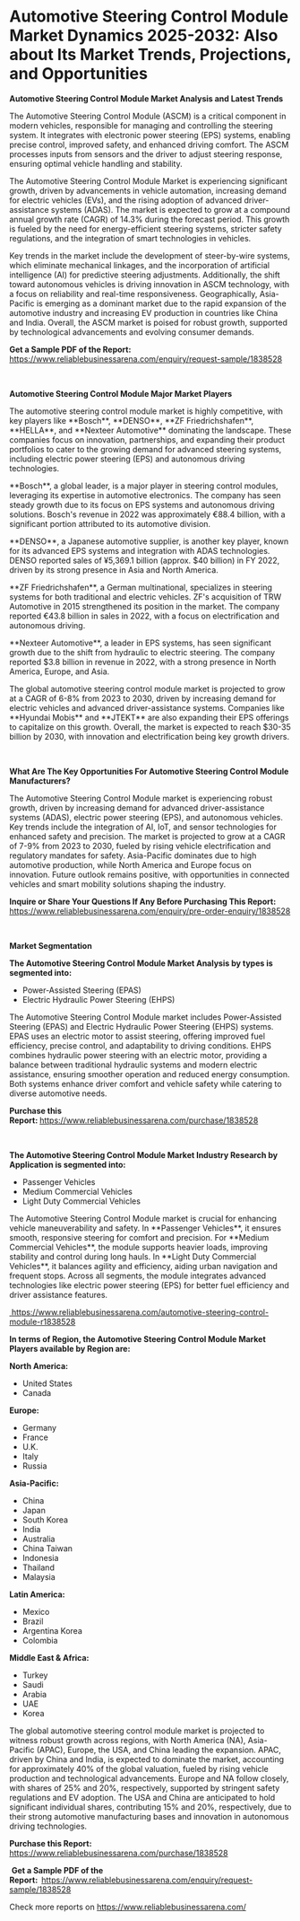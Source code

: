 <p><h1>Automotive Steering Control Module Market Dynamics 2025-2032: Also about Its Market Trends, Projections, and Opportunities</h1></p><p><strong>Automotive Steering Control Module Market Analysis and Latest Trends</strong></p>
<p><p>The Automotive Steering Control Module (ASCM) is a critical component in modern vehicles, responsible for managing and controlling the steering system. It integrates with electronic power steering (EPS) systems, enabling precise control, improved safety, and enhanced driving comfort. The ASCM processes inputs from sensors and the driver to adjust steering response, ensuring optimal vehicle handling and stability.</p><p>The Automotive Steering Control Module Market is experiencing significant growth, driven by advancements in vehicle automation, increasing demand for electric vehicles (EVs), and the rising adoption of advanced driver-assistance systems (ADAS). The market is expected to grow at a compound annual growth rate (CAGR) of 14.3% during the forecast period. This growth is fueled by the need for energy-efficient steering systems, stricter safety regulations, and the integration of smart technologies in vehicles.</p><p>Key trends in the market include the development of steer-by-wire systems, which eliminate mechanical linkages, and the incorporation of artificial intelligence (AI) for predictive steering adjustments. Additionally, the shift toward autonomous vehicles is driving innovation in ASCM technology, with a focus on reliability and real-time responsiveness. Geographically, Asia-Pacific is emerging as a dominant market due to the rapid expansion of the automotive industry and increasing EV production in countries like China and India. Overall, the ASCM market is poised for robust growth, supported by technological advancements and evolving consumer demands.</p></p>
<p><strong>Get a Sample PDF of the Report:&nbsp;</strong> <a href="https://www.reliablebusinessarena.com/enquiry/request-sample/1838528?utm_campaign=1841&utm_medium=2&utm_source=Github&utm_content=ia&utm_term=24012025&utm_id=automotive-steering-control-module">https://www.reliablebusinessarena.com/enquiry/request-sample/1838528</a></p>
<p>&nbsp;</p>
<p><strong>Automotive Steering Control Module Major Market Players</strong></p>
<p><p>The automotive steering control module market is highly competitive, with key players like **Bosch**, **DENSO**, **ZF Friedrichshafen**, **HELLA**, and **Nexteer Automotive** dominating the landscape. These companies focus on innovation, partnerships, and expanding their product portfolios to cater to the growing demand for advanced steering systems, including electric power steering (EPS) and autonomous driving technologies.</p><p>**Bosch**, a global leader, is a major player in steering control modules, leveraging its expertise in automotive electronics. The company has seen steady growth due to its focus on EPS systems and autonomous driving solutions. Bosch's revenue in 2022 was approximately €88.4 billion, with a significant portion attributed to its automotive division.</p><p>**DENSO**, a Japanese automotive supplier, is another key player, known for its advanced EPS systems and integration with ADAS technologies. DENSO reported sales of ¥5,369.1 billion (approx. $40 billion) in FY 2022, driven by its strong presence in Asia and North America.</p><p>**ZF Friedrichshafen**, a German multinational, specializes in steering systems for both traditional and electric vehicles. ZF's acquisition of TRW Automotive in 2015 strengthened its position in the market. The company reported €43.8 billion in sales in 2022, with a focus on electrification and autonomous driving.</p><p>**Nexteer Automotive**, a leader in EPS systems, has seen significant growth due to the shift from hydraulic to electric steering. The company reported $3.8 billion in revenue in 2022, with a strong presence in North America, Europe, and Asia.</p><p>The global automotive steering control module market is projected to grow at a CAGR of 6-8% from 2023 to 2030, driven by increasing demand for electric vehicles and advanced driver-assistance systems. Companies like **Hyundai Mobis** and **JTEKT** are also expanding their EPS offerings to capitalize on this growth. Overall, the market is expected to reach $30-35 billion by 2030, with innovation and electrification being key growth drivers.</p></p>
<p>&nbsp;</p>
<p><strong>What Are The Key Opportunities For Automotive Steering Control Module Manufacturers?</strong></p>
<p><p>The Automotive Steering Control Module market is experiencing robust growth, driven by increasing demand for advanced driver-assistance systems (ADAS), electric power steering (EPS), and autonomous vehicles. Key trends include the integration of AI, IoT, and sensor technologies for enhanced safety and precision. The market is projected to grow at a CAGR of 7-9% from 2023 to 2030, fueled by rising vehicle electrification and regulatory mandates for safety. Asia-Pacific dominates due to high automotive production, while North America and Europe focus on innovation. Future outlook remains positive, with opportunities in connected vehicles and smart mobility solutions shaping the industry.</p></p>
<p><strong>Inquire or Share Your Questions If Any Before Purchasing This Report:</strong> <a href="https://www.reliablebusinessarena.com/enquiry/pre-order-enquiry/1838528?utm_campaign=1841&utm_medium=2&utm_source=Github&utm_content=ia&utm_term=24012025&utm_id=automotive-steering-control-module">https://www.reliablebusinessarena.com/enquiry/pre-order-enquiry/1838528</a></p>
<p>&nbsp;</p>
<p><strong>Market Segmentation</strong></p>
<p><strong>The Automotive Steering Control Module Market Analysis by types is segmented into:</strong></p>
<p><ul><li>Power-Assisted Steering (EPAS)</li><li>Electric Hydraulic Power Steering (EHPS)</li></ul></p>
<p><p>The Automotive Steering Control Module market includes Power-Assisted Steering (EPAS) and Electric Hydraulic Power Steering (EHPS) systems. EPAS uses an electric motor to assist steering, offering improved fuel efficiency, precise control, and adaptability to driving conditions. EHPS combines hydraulic power steering with an electric motor, providing a balance between traditional hydraulic systems and modern electric assistance, ensuring smoother operation and reduced energy consumption. Both systems enhance driver comfort and vehicle safety while catering to diverse automotive needs.</p></p>
<p><strong>Purchase this Report:&nbsp;</strong><a href="https://www.reliablebusinessarena.com/purchase/1838528?utm_campaign=1841&utm_medium=2&utm_source=Github&utm_content=ia&utm_term=24012025&utm_id=automotive-steering-control-module">https://www.reliablebusinessarena.com/purchase/1838528</a></p>
<p>&nbsp;</p>
<p><strong>The Automotive Steering Control Module Market Industry Research by Application is segmented into:</strong></p>
<p><ul><li>Passenger Vehicles</li><li>Medium Commercial Vehicles</li><li>Light Duty Commercial Vehicles</li></ul></p>
<p><p>The Automotive Steering Control Module market is crucial for enhancing vehicle maneuverability and safety. In **Passenger Vehicles**, it ensures smooth, responsive steering for comfort and precision. For **Medium Commercial Vehicles**, the module supports heavier loads, improving stability and control during long hauls. In **Light Duty Commercial Vehicles**, it balances agility and efficiency, aiding urban navigation and frequent stops. Across all segments, the module integrates advanced technologies like electric power steering (EPS) for better fuel efficiency and driver assistance features.</p></p>
<p><a href="https://www.reliablebusinessarena.com/automotive-steering-control-module-r1838528?utm_campaign=1841&utm_medium=2&utm_source=Github&utm_content=ia&utm_term=24012025&utm_id=automotive-steering-control-module">&nbsp;https://www.reliablebusinessarena.com/automotive-steering-control-module-r1838528</a></p>
<p><strong>In terms of Region, the Automotive Steering Control Module Market Players available by Region are:</strong></p>
<p>
    <p> <strong> North America: </strong>
        <ul>
            <li>United States</li>
            <li>Canada</li>
        </ul>
        </p> 
    <p> <strong> Europe: </strong>
        <ul>
            <li>Germany</li>
            <li>France</li>
            <li>U.K.</li>
            <li>Italy</li>
            <li>Russia</li>
        </ul>
        </p> 
    <p> <strong> Asia-Pacific: </strong>
        <ul>
            <li>China</li>
            <li>Japan</li>
            <li>South Korea</li>
            <li>India</li>
            <li>Australia</li>
            <li>China Taiwan</li>
            <li>Indonesia</li>
            <li>Thailand</li>
            <li>Malaysia</li>
        </ul>
        </p> 
    <p> <strong> Latin America: </strong>
        <ul>
            <li>Mexico</li>
            <li>Brazil</li>
            <li>Argentina Korea</li>
            <li>Colombia</li>
        </ul>
        </p> 
    <p> <strong> Middle East & Africa: </strong>
        <ul>
            <li>Turkey</li>
            <li>Saudi</li>
            <li>Arabia</li>
            <li>UAE</li>
            <li>Korea</li>
        </ul>
    </p>
    </p>
<p><p>The global automotive steering control module market is projected to witness robust growth across regions, with North America (NA), Asia-Pacific (APAC), Europe, the USA, and China leading the expansion. APAC, driven by China and India, is expected to dominate the market, accounting for approximately 40% of the global valuation, fueled by rising vehicle production and technological advancements. Europe and NA follow closely, with shares of 25% and 20%, respectively, supported by stringent safety regulations and EV adoption. The USA and China are anticipated to hold significant individual shares, contributing 15% and 20%, respectively, due to their strong automotive manufacturing bases and innovation in autonomous driving technologies.</p></p>
<p><strong>Purchase this Report: </strong><a href="https://www.reliablebusinessarena.com/purchase/1838528?utm_campaign=1841&utm_medium=2&utm_source=Github&utm_content=ia&utm_term=24012025&utm_id=automotive-steering-control-module">https://www.reliablebusinessarena.com/purchase/1838528</a></p>
<p>&nbsp;<strong>Get a Sample PDF of the Report:&nbsp;&nbsp;</strong><a href="https://www.reliablebusinessarena.com/enquiry/request-sample/1838528?utm_campaign=1841&utm_medium=2&utm_source=Github&utm_content=ia&utm_term=24012025&utm_id=automotive-steering-control-module">https://www.reliablebusinessarena.com/enquiry/request-sample/1838528</a></p>
<p><strong></strong></p>
<p>Check more reports on <a href="https://www.reliablebusinessarena.com/?utm_campaign=1841&utm_medium=2&utm_source=Github&utm_content=ia&utm_term=24012025&utm_id=automotive-steering-control-module">https://www.reliablebusinessarena.com/</a></p>